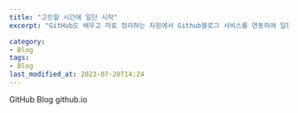 ```yaml
---
title: "고민할 시간에 일단 시작"
excerpt: "GitHub도 배우고 자료 정리하는 차원에서 Github블로그 서비스를 연동하여 일단 시작해 본다."

category:
- Blog
tags:
- Blog
last_modified_at: 2023-07-20T14:24
---
```


GitHub Blog github.io
